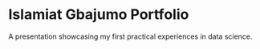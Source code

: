# Islamiat Gbajumo Portfolio
A presentation showcasing my first practical experiences in data science.
